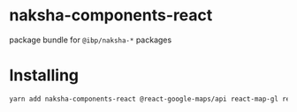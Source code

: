 # naksha-components-react

package bundle for `@ibp/naksha-*` packages

# Installing

```sh
yarn add naksha-components-react @react-google-maps/api react-map-gl react-map-gl-draw react-window @chakra-ui/react @emotion/react @emotion/styled framer-motion
```
